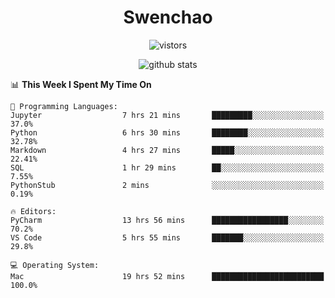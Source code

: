 <h1 align="center">Swenchao</h3>

<p align="center">
  <img src="https://visitor-badge.glitch.me/badge?page_id=Swenchao" alt="vistors" />
</p>

<p align="center">
  <img src="https://github-readme-stats.vercel.app/api?username=Swenchao&count_private=true&show_icons=true&theme=vue-dark&hide_title=true" alt="github stats" />
</p>

<!--START_SECTION:waka-->
📊 **This Week I Spent My Time On** 

```text
💬 Programming Languages: 
Jupyter                  7 hrs 21 mins       █████████░░░░░░░░░░░░░░░░   37.0% 
Python                   6 hrs 30 mins       ████████░░░░░░░░░░░░░░░░░   32.78% 
Markdown                 4 hrs 27 mins       █████░░░░░░░░░░░░░░░░░░░░   22.41% 
SQL                      1 hr 29 mins        ██░░░░░░░░░░░░░░░░░░░░░░░   7.55% 
PythonStub               2 mins              ░░░░░░░░░░░░░░░░░░░░░░░░░   0.19%

🔥 Editors: 
PyCharm                  13 hrs 56 mins      █████████████████░░░░░░░░   70.2% 
VS Code                  5 hrs 55 mins       ███████░░░░░░░░░░░░░░░░░░   29.8%

💻 Operating System: 
Mac                      19 hrs 52 mins      █████████████████████████   100.0%

```


<!--END_SECTION:waka-->
